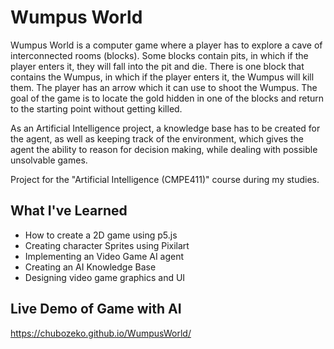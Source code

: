 # Wumpus World
Wumpus World is a computer game where a player has to explore a cave of interconnected rooms (blocks). Some blocks contain pits, in which if the player enters it, they will fall into the pit and die. There is one block that contains the Wumpus, in which if the player enters it, the Wumpus will kill them. The player has an arrow which it can use to shoot the Wumpus. The goal of the game is to locate the gold hidden in one of the blocks and return to the starting point without getting killed. 

As an Artificial Intelligence project, a knowledge base has to be created for the agent, as well as keeping track of the environment, which gives the agent the ability to reason for decision making, while dealing with possible unsolvable games.

Project for the "Artificial Intelligence (CMPE411)" course during my studies.

## What I've Learned
- How to create a 2D game using p5.js
- Creating character Sprites using Pixilart
- Implementing an Video Game AI agent
- Creating an AI Knowledge Base
- Designing video game graphics and UI

## Live Demo of Game with AI
https://chubozeko.github.io/WumpusWorld/
